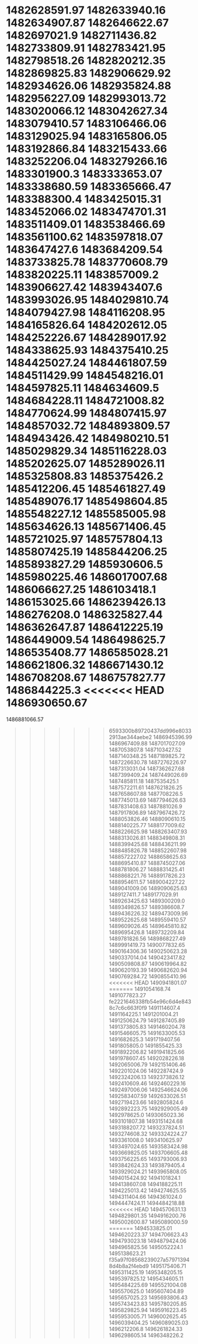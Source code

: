 1482628591.97
1482633940.16
1482634907.87
1482646622.67
1482697021.9
1482711436.82
1482733809.91
1482783421.95
1482798518.26
1482820212.35
1482869825.83
1482906629.92
1482934626.06
1482935824.88
1482956227.09
1482993013.72
1483020066.12
1483042627.34
1483079410.57
1483106466.06
1483129025.94
1483165806.05
1483192866.84
1483215433.66
1483252206.04
1483279266.16
1483301900.3
1483333653.07
1483338680.59
1483365666.47
1483388300.4
1483425015.31
1483452066.02
1483474701.31
1483511409.01
1483538466.69
1483561100.62
1483597818.07
1483647427.6
1483684209.54
1483733825.78
1483770608.79
1483820225.11
1483857009.2
1483906627.42
1483943407.6
1483993026.95
1484029810.74
1484079427.98
1484116208.95
1484165826.64
1484202612.05
1484252226.67
1484289017.92
1484338625.93
1484375410.25
1484425027.24
1484461807.59
1484511429.99
1484548216.01
1484597825.11
1484634609.5
1484684228.11
1484721008.82
1484770624.99
1484807415.97
1484857032.72
1484893809.57
1484943426.42
1484980210.51
1485029829.34
1485116228.03
1485202625.07
1485289026.11
1485325808.83
1485375426.2
1485412206.45
1485461827.49
1485489076.17
1485498604.85
1485548227.12
1485585005.98
1485634626.13
1485671406.45
1485721025.97
1485757804.13
1485807425.19
1485844206.25
1485893827.29
1485930606.5
1485980225.46
1486017007.68
1486066627.25
1486103418.1
1486153025.66
1486239426.13
1486276208.0
1486325827.44
1486362647.87
1486412225.19
1486449009.54
1486498625.7
1486535408.77
1486585028.21
1486621806.32
1486671430.12
1486708208.67
1486757827.77
1486844225.3
<<<<<<< HEAD
1486930650.67
=======
1486881066.57
>>>>>>> 6593300b89720437dd996e80332913ae344aebe2
1486945396.99
1486967409.88
1487017027.09
1487053807.8
1487103427.52
1487140348.25
1487189825.72
1487226630.78
1487276226.97
1487313031.04
1487362627.68
1487399409.24
1487449026.69
1487485811.18
1487535425.1
1487572211.61
1487621826.25
1487658607.88
1487708226.5
1487745013.69
1487794626.63
1487831408.63
1487881026.9
1487917806.89
1487967426.72
1488053826.46
1488090610.15
1488140225.77
1488177009.62
1488226625.98
1488263407.93
1488313026.81
1488349808.31
1488399425.68
1488436211.99
1488485826.78
1488522607.98
1488572227.02
1488658625.63
1488695410.87
1488745027.06
1488781806.27
1488831425.41
1488868221.76
1488917826.23
1488954611.57
1489004227.22
1489041009.06
1489090625.63
1489127411.7
1489177029.91
1489263425.63
1489300209.0
1489349826.57
1489386608.7
1489436226.32
1489473009.96
1489522625.68
1489559410.57
1489609026.45
1489645810.82
1489695426.8
1489732209.84
1489781826.56
1489868227.49
1489991419.73
1490077832.65
1490164306.36
1490250623.28
1490337014.04
1490423417.82
1490509808.87
1490619964.82
1490620193.39
1490682620.94
1490769284.72
1490855410.96
<<<<<<< HEAD
1490941801.07
=======
1491054168.74
1491077823.27
>>>>>>> fe2221646338fb54e96c6d4e8438c7c6c663f0f9
1491114607.4
1491164225.1
1491201004.21
1491250624.79
1491287405.89
1491373805.83
1491460204.78
1491546605.75
1491633005.53
1491682625.3
1491719407.56
1491805805.0
1491855425.33
1491892206.82
1491941825.66
1491978607.45
1492028226.18
1492065006.79
1492151406.46
1492201024.06
1492287424.9
1492324206.13
1492373826.12
1492410609.46
1492460229.16
1492497006.06
1492546624.06
1492583407.59
1492633026.51
1492719423.66
1492805824.6
1492892223.75
1492929005.49
1492978625.0
1493065023.36
1493101807.38
1493151424.68
1493188207.72
1493237824.51
1493274608.32
1493324224.27
1493361008.0
1493410625.97
1493497024.65
1493583424.98
1493669825.05
1493706605.48
1493756225.65
1493793006.93
1493842624.33
1493879405.4
1493929024.21
1493965808.05
1494015424.92
1494101824.1
1494138607.08
1494188225.11
1494225013.42
1494274625.55
1494311404.66
1494361024.0
1494447424.11
1494484218.88
<<<<<<< HEAD
1494570631.13
1494829801.35
1494916200.76
1495002600.87
1495089000.59
=======
1494533825.01
1494620223.37
1494706623.43
1494793023.18
1494879424.06
1494965825.56
1495052224.1
1495138623.21
>>>>>>> f35a97f08568239027a579713948d4b8a2f4ebd9
1495175406.71
1495311425.19
1495348205.15
1495397825.12
1495434605.11
1495484225.69
1495521004.08
1495570625.0
1495607404.89
1495657025.23
1495693806.43
1495743423.83
1495780205.85
1495829825.94
1495916223.45
1495953005.71
1496002625.45
1496039404.25
1496089025.03
1496212206.8
1496261824.33
1496298605.14
1496348226.2
